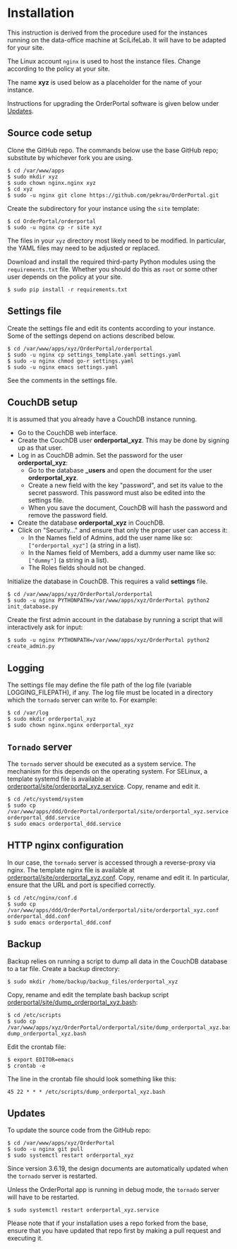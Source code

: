 Installation
============

This instruction is derived from the procedure used for the instances
running on the data-office machine at SciLifeLab. It will have to be
adapted for your site.

The Linux account `nginx` is used to host the instance files. Change
according to the policy at your site.

The name **xyz** is used below as a placeholder for the name of your instance.

Instructions for upgrading the OrderPortal software is given below
under [Updates](#updates).

Source code setup
-----------------

Clone the GitHub repo. The commands below use the base GitHub repo;
substitute by whichever fork you are using.

    $ cd /var/www/apps
    $ sudo mkdir xyz
    $ sudo chown nginx.nginx xyz
    $ cd xyz
    $ sudo -u nginx git clone https://github.com/pekrau/OrderPortal.git

Create the subdirectory for your instance using the `site` template:

    $ cd OrderPortal/orderportal
    $ sudo -u nginx cp -r site xyz

The files in your `xyz` directory most likely need to be modified.
In particular, the YAML files may need to be adjusted or replaced.

Download and install the required third-party Python modules using the
`requirements.txt` file. Whether you should do this as `root` or some other
user depends on the policy at your site.

    $ sudo pip install -r requirements.txt

Settings file
-------------

Create the settings file and edit its contents according to your instance.
Some of the settings depend on actions described below.

    $ cd /var/www/apps/xyz/OrderPortal/orderportal
    $ sudo -u nginx cp settings_template.yaml settings.yaml
    $ sudo -u nginx chmod go-r settings.yaml
    $ sudo -u nginx emacs settings.yaml

See the comments in the settings file.

CouchDB setup
-------------

It is assumed that you already have a CouchDB instance running.

- Go to the CouchDB web interface.
- Create the CouchDB user **orderportal_xyz**. This may be done by
  signing up as that user.
- Log in as CouchDB admin. Set the password for the user **orderportal_xyz**:
  - Go to the database **_users** and open the document for the user
    **orderportal_xyz**.
  - Create a new field with the key "password", and set its value to the
    secret password. This password must also be edited into the settings file.
  - When you save the document, CouchDB will hash the password and remove
    the password field.
- Create the database **orderportal_xyz** in CouchDB.
- Click on "Security..." and ensure that only the proper user can access it:
  - In the Names field of Admins, add the user name like so:
    `["orderportal_xyz"]` (a string in a list).
  - In the Names field of Members, add a dummy user name like so:
    `["dummy"]` (a string in a list).
  - The Roles fields should not be changed.

Initialize the database in CouchDB. This requires a valid **settings** file.

    $ cd /var/www/apps/xyz/OrderPortal/orderportal
    $ sudo -u nginx PYTHONPATH=/var/www/apps/xyz/OrderPortal python2 init_database.py

Create the first admin account in the database by running a script that
will interactively ask for input:

    $ sudo -u nginx PYTHONPATH=/var/www/apps/xyz/OrderPortal python2 create_admin.py

Logging
-------

The settings file may define the file path of the log file (variable
LOGGING_FILEPATH), if any. The log file must be located in a directory which
the `tornado` server can write to. For example:

    $ cd /var/log
    $ sudo mkdir orderportal_xyz
    $ sudo chown nginx.nginx orderportal_xyz

`Tornado` server
--------------

The `tornado` server should be executed as a system service. The
mechanism for this depends on the operating system. For SELinux, a
template systemd file is available at
[orderportal/site/orderportal_xyz.service](orderportal/site/orderportal_xyz.service).
Copy, rename and edit it.

    $ cd /etc/systemd/system
    $ sudo cp /var/www/apps/ddd/OrderPortal/orderportal/site/orderportal_xyz.service orderportal_ddd.service
    $ sudo emacs orderportal_ddd.service

HTTP nginx configuration
------------------------

In our case, the `tornado` server is accessed through a reverse-proxy
via nginx. The template nginx file is available at
[orderportal/site/orderportal_xyz.conf](orderportal/site/orderportal_xyz.conf).
Copy, rename and edit it. In particular, ensure that the URL and port is
specified correctly.

    $ cd /etc/nginx/conf.d
    $ sudo cp /var/www/apps/ddd/OrderPortal/orderportal/site/orderportal_xyz.conf orderportal_ddd.conf
    $ sudo emacs orderportal_ddd.conf

Backup
------

Backup relies on running a script to dump all data in the CouchDB database
to a tar file. Create a backup directory:

    $ sudo mkdir /home/backup/backup_files/orderportal_xyz

Copy, rename and edit the template bash backup script
[orderportal/site/dump_orderportal_xyz.bash](orderportal/site/dump_orderportal_xyz.bash):

    $ cd /etc/scripts
    $ sudo cp /var/www/apps/xyz/OrderPortal/orderportal/site/dump_orderportal_xyz.bash dump_orderportal_xyz.bash

Edit the crontab file:

    $ export EDITOR=emacs
    $ crontab -e

The line in the crontab file should look something like this:

    45 22 * * * /etc/scripts/dump_orderportal_xyz.bash

Updates
-------

To update the source code from the GitHub repo:

    $ cd /var/www/apps/xyz/OrderPortal
    $ sudo -u nginx git pull
    $ sudo systemctl restart orderportal_xyz

Since version 3.6.19, the design documents are automatically updated
when the `tornado` server is restarted.

Unless the OrderPortal app is running in debug mode, the `tornado` server
will have to be restarted.

    $ sudo systemctl restart orderportal_xyz.service

Please note that if your installation uses a repo forked from the
base, ensure that you have updated that repo first by making a pull
request and executing it.
